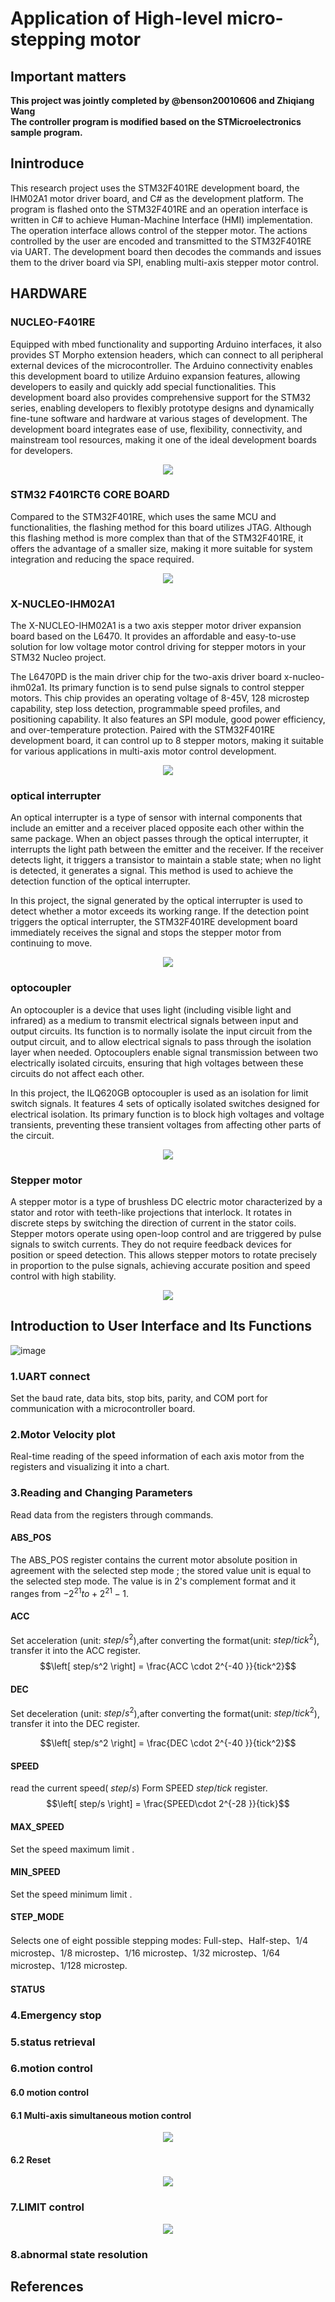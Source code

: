 # Application of High-level micro-stepping motor
## Important matters
**This project was jointly completed by @benson20010606 and  Zhiqiang Wang**  
**The controller program is modified based on the STMicroelectronics sample program.**

## Inintroduce
This research project uses the STM32F401RE development board, the IHM02A1 motor driver board, and C# as the development platform. The program is flashed onto the STM32F401RE and an operation interface is written in C# to achieve Human-Machine Interface (HMI) implementation. The operation interface allows control of the stepper motor. The actions controlled by the user are encoded and transmitted to the STM32F401RE via UART. The development board then decodes the commands and issues them to the driver board via SPI, enabling multi-axis stepper motor control.  

## HARDWARE
### NUCLEO-F401RE


   
Equipped with mbed functionality and supporting Arduino interfaces, it also provides ST Morpho extension headers, which can connect to all peripheral external devices of the microcontroller. The Arduino connectivity enables this development board to utilize Arduino expansion features, allowing developers to easily and quickly add special functionalities. This development board also provides comprehensive support for the STM32 series, enabling developers to flexibly prototype designs and dynamically fine-tune software and hardware at various stages of development. The development board integrates ease of use, flexibility, connectivity, and mainstream tool resources, making it one of the ideal development boards for developers.  

<div style="text-align: center;">
  <img src="fig/F401RE.jpg" />
</div>

### STM32 F401RCT6 CORE BOARD

Compared to the STM32F401RE, which uses the same MCU and functionalities, the flashing method for this board utilizes JTAG. Although this flashing method is more complex than that of the STM32F401RE, it offers the advantage of a smaller size, making it more suitable for system integration and reducing the space required.  



<div style="text-align: center;">
  <img src="fig/F401RCT6.jpg" />
</div>
  

### X-NUCLEO-IHM02A1
 
The X-NUCLEO-IHM02A1 is a two axis stepper motor driver expansion board based on the L6470. It provides an affordable and easy-to-use solution for low voltage motor control driving for stepper motors in your STM32 Nucleo project.  

The L6470PD is the main driver chip for the two-axis driver board x-nucleo-ihm02a1. Its primary function is to send pulse signals to control stepper motors. This chip provides an operating voltage of 8-45V, 128 microstep capability, step loss detection, programmable speed profiles, and positioning capability. It also features an SPI module, good power efficiency, and over-temperature protection. Paired with the STM32F401RE development board, it can control up to 8 stepper motors, making it suitable for various applications in multi-axis motor control development.  


<div style="text-align: center;">
  <img src="fig/x-nucleo-ihm02a1.jpg" />
</div>



### optical interrupter

An optical interrupter is a type of sensor with internal components that include an emitter and a receiver placed opposite each other within the same package. When an object passes through the optical interrupter, it interrupts the light path between the emitter and the receiver. If the receiver detects light, it triggers a transistor to maintain a stable state; when no light is detected, it generates a signal. This method is used to achieve the detection function of the optical interrupter.  

In this project, the signal generated by the optical interrupter is used to detect whether a motor exceeds its working range. If the detection point triggers the optical interrupter, the STM32F401RE development board immediately receives the signal and stops the stepper motor from continuing to move.    
<div style="text-align: center;">
  <img src="fig/00.jpg" />
</div>

### optocoupler


An optocoupler is a device that uses light (including visible light and infrared) as a medium to transmit electrical signals between input and output circuits. Its function is to normally isolate the input circuit from the output circuit, and to allow electrical signals to pass through the isolation layer when needed. Optocouplers enable signal transmission between two electrically isolated circuits, ensuring that high voltages between these circuits do not affect each other.  

In this project, the ILQ620GB optocoupler is used as an isolation for limit switch signals. It features 4 sets of optically isolated switches designed for electrical isolation. Its primary function is to block high voltages and voltage transients, preventing these transient voltages from affecting other parts of the circuit.    

<div style="text-align: center;">
  <img src="fig/01.jpg" />
</div>
  

### Stepper motor
 
A stepper motor is a type of brushless DC electric motor characterized by a stator and rotor with teeth-like projections that interlock. It rotates in discrete steps by switching the direction of current in the stator coils. Stepper motors operate using open-loop control and are triggered by pulse signals to switch currents. They do not require feedback devices for position or speed detection. This allows stepper motors to rotate precisely in proportion to the pulse signals, achieving accurate position and speed control with high stability.  

<div style="text-align: center;">
  <img src="fig/02.jpg" />  
</div>

## Introduction to User Interface and Its Functions
![image](fig/HMI0.png)

### 1.UART connect
Set the baud rate, data bits, stop bits, parity, and COM port for communication with a microcontroller board.  

### 2.Motor Velocity plot
Real-time reading of the speed information of each axis motor from the registers and visualizing it into a chart.  

### 3.Reading and Changing Parameters
Read data from the registers through commands.
#### ABS_POS
The ABS_POS register contains the current motor absolute position in agreement with the selected step mode ; the stored value unit is equal to the selected step mode. The value is in 2's complement format and it ranges from $-2^{21}  to  +2^{21}-1$.  
#### ACC
Set acceleration (unit: $step/s^2$),after converting the format(unit: $step/tick^2$), transfer it into the  ACC register. 
$$\left[ step/s^2 \right] = \frac{ACC \cdot 2^{-40 }}{tick^2}$$

#### DEC
Set deceleration (unit: $step/s^2$),after converting the format(unit: $step/tick^2$), transfer it into the  DEC register.  

$$\left[ step/s^2 \right] = \frac{DEC \cdot 2^{-40 }}{tick^2}$$

#### SPEED
read the current speed( $step/s$) Form SPEED $step/tick$ register.  
$$\left[ step/s \right] = \frac{SPEED\cdot 2^{-28 }}{tick}$$
#### MAX_SPEED
Set the speed maximum limit .  

#### MIN_SPEED
Set the speed minimum limit .  

#### STEP_MODE

Selects one of eight possible stepping modes: Full-step、Half-step、1/4 microstep、1/8 microstep、1/16 microstep、1/32 microstep、1/64 microstep、1/128 microstep.
 
#### STATUS





### 4.Emergency stop

### 5.status retrieval

### 6.motion control

#### 6.0 motion control

#### 6.1 Multi-axis simultaneous motion control

<div style="text-align: center;">
  <img src="fig/Multi-axis simultaneous motion setting.png" />  
</div>


#### 6.2 Reset 

<div style="text-align: center;">
  <img src="fig/Reset setup.png" />  
</div>

### 7.LIMIT  control



<div style="text-align: center;">
  <img src="fig/Limit setup.png" />  
</div>

### 8.abnormal state resolution




## References
